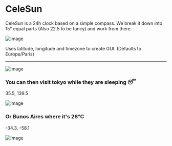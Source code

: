 # CeleSun

CeleSun is a 24h clock based on a simple compass. We break it down into 15° equal parts (Also 22.5 to be fancy) and work from there.

![image](https://github.com/user-attachments/assets/b757cdfc-4c70-45fa-a0b6-55a876528ede)

Uses latitude, longitude and timezone to create GUI. (Defaults to Europe/Paris)

---
![image](https://github.com/user-attachments/assets/7bb8ec99-342c-4de9-bdc7-0c4a6ac48534)


### You can then visit tokyo while they are sleeping 😴

35.5, 139.5

![image](https://github.com/user-attachments/assets/4f36317f-d66c-4f7b-8559-e47be52fe1c8)

### Or Bunos Aires where it's 28°C 

-34.3, -58.1

![image](https://github.com/user-attachments/assets/c272505e-f03f-4879-9267-b248116a9068)



